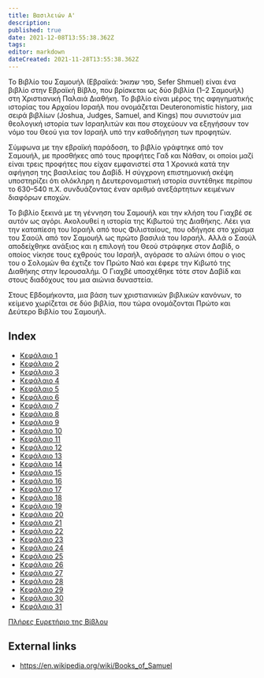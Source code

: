 ```yaml
---
title: Βασιλειών Α'
description: 
published: true
date: 2021-12-08T13:55:38.362Z
tags: 
editor: markdown
dateCreated: 2021-11-28T13:55:38.362Z
---
```


Το Βιβλίο του Σαμουήλ (Εβραϊκά: ספר שמואל, Sefer Shmuel) είναι ένα βιβλίο στην Εβραϊκή Βίβλο, που βρίσκεται ως δύο βιβλία (1–2 Σαμουήλ) στη Χριστιανική Παλαιά Διαθήκη. Το βιβλίο είναι μέρος της αφηγηματικής ιστορίας του Αρχαίου Ισραήλ που ονομάζεται Deuteronomistic history, μια σειρά βιβλίων (Joshua, Judges, Samuel, and Kings) που συνιστούν μια θεολογική ιστορία των Ισραηλιτών και που στοχεύουν να εξηγήσουν τον νόμο του Θεού για τον Ισραήλ υπό την καθοδήγηση των προφητών. 

Σύμφωνα με την εβραϊκή παράδοση, το βιβλίο γράφτηκε από τον Σαμουήλ, με προσθήκες από τους προφήτες Γαδ και Νάθαν, οι οποίοι μαζί είναι τρεις προφήτες που είχαν εμφανιστεί στα 1 Χρονικά κατά την αφήγηση της βασιλείας του Δαβίδ. Η σύγχρονη επιστημονική σκέψη υποστηρίζει ότι ολόκληρη η Δευτερονομιστική ιστορία συντέθηκε περίπου το 630–540 π.Χ. συνδυάζοντας έναν αριθμό ανεξάρτητων κειμένων διαφόρων εποχών.

Το βιβλίο ξεκινά με τη γέννηση του Σαμουήλ και την κλήση του Γιαχβέ σε αυτόν ως αγόρι. Ακολουθεί η ιστορία της Κιβωτού της Διαθήκης. Λέει για την καταπίεση του Ισραήλ από τους Φιλισταίους, που οδήγησε στο χρίσμα του Σαούλ από τον Σαμουήλ ως πρώτο βασιλιά του Ισραήλ. Αλλά ο Σαούλ αποδείχθηκε ανάξιος και η επιλογή του Θεού στράφηκε στον Δαβίδ, ο οποίος νίκησε τους εχθρούς του Ισραήλ, αγόρασε το αλώνι όπου ο γιος του ο Σολομών θα έχτιζε τον Πρώτο Ναό και έφερε την Κιβωτό της Διαθήκης στην Ιερουσαλήμ. Ο Γιαχβέ υποσχέθηκε τότε στον Δαβίδ και στους διαδόχους του μια αιώνια δυναστεία. 

Στους Εβδομήκοντα, μια βάση των χριστιανικών βιβλικών κανόνων, το κείμενο χωρίζεται σε δύο βιβλία, που τώρα ονομάζονται Πρώτο και Δεύτερο Βιβλίο του Σαμουήλ. 

## Index

- [Κεφάλαιο 1](/el/Bible/1_Samuel/1)
- [Κεφάλαιο 2](/el/Bible/1_Samuel/2)
- [Κεφάλαιο 3](/el/Bible/1_Samuel/3)
- [Κεφάλαιο 4](/el/Bible/1_Samuel/4)
- [Κεφάλαιο 5](/el/Bible/1_Samuel/5)
- [Κεφάλαιο 6](/el/Bible/1_Samuel/6)
- [Κεφάλαιο 7](/el/Bible/1_Samuel/7)
- [Κεφάλαιο 8](/el/Bible/1_Samuel/8)
- [Κεφάλαιο 9](/el/Bible/1_Samuel/9)
- [Κεφάλαιο 10](/el/Bible/1_Samuel/10)
- [Κεφάλαιο 11](/el/Bible/1_Samuel/11)
- [Κεφάλαιο 12](/el/Bible/1_Samuel/12)
- [Κεφάλαιο 13](/el/Bible/1_Samuel/13)
- [Κεφάλαιο 14](/el/Bible/1_Samuel/14)
- [Κεφάλαιο 15](/el/Bible/1_Samuel/15)
- [Κεφάλαιο 16](/el/Bible/1_Samuel/16)
- [Κεφάλαιο 17](/el/Bible/1_Samuel/17)
- [Κεφάλαιο 18](/el/Bible/1_Samuel/18)
- [Κεφάλαιο 19](/el/Bible/1_Samuel/19)
- [Κεφάλαιο 20](/el/Bible/1_Samuel/20)
- [Κεφάλαιο 21](/el/Bible/1_Samuel/21)
- [Κεφάλαιο 22](/el/Bible/1_Samuel/22)
- [Κεφάλαιο 23](/el/Bible/1_Samuel/23)
- [Κεφάλαιο 24](/el/Bible/1_Samuel/24)
- [Κεφάλαιο 25](/el/Bible/1_Samuel/25)
- [Κεφάλαιο 26](/el/Bible/1_Samuel/26)
- [Κεφάλαιο 27](/el/Bible/1_Samuel/27)
- [Κεφάλαιο 28](/el/Bible/1_Samuel/28)
- [Κεφάλαιο 29](/el/Bible/1_Samuel/29)
- [Κεφάλαιο 30](/el/Bible/1_Samuel/30)
- [Κεφάλαιο 31](/el/Bible/1_Samuel/31)


[Πλήρες Ευρετήριο της Βίβλου](/el/index/bible)


## External links

- https://en.wikipedia.org/wiki/Books_of_Samuel
